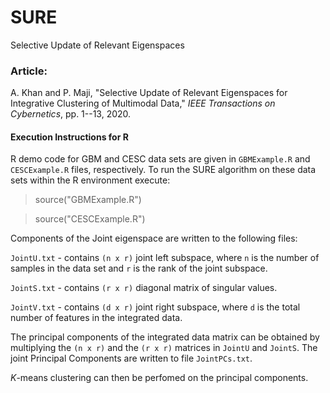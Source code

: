 # SURE
Selective Update of Relevant Eigenspaces

### Article:
A. Khan and P. Maji, "Selective Update of Relevant Eigenspaces for Integrative Clustering of Multimodal Data," *IEEE Transactions on Cybernetics*, pp. 1--13, 2020. 

#### Execution Instructions for R
R demo code for GBM and CESC data sets are given in `GBMExample.R` and `CESCExample.R` files, respectively. To run the SURE algorithm on these data sets within the R environment execute:
>source("GBMExample.R")

>source("CESCExample.R")

Components of the Joint eigenspace are written to the following files:

``JointU.txt`` - contains ``(n x r)`` joint left subspace, where ``n`` is the number of samples in the data set and ``r`` is  the rank of the joint subspace.

``JointS.txt`` - contains ``(r x r)`` diagonal matrix of singular values.

``JointV.txt`` - contains ``(d x r)`` joint right subspace, where ``d`` is the total number of features in the integrated data.

The principal components of the integrated data matrix can be obtained by multiplying the ``(n x r)`` and the ``(r x r)`` matrices in ``JointU`` and ``JointS``.
The joint Principal Components are written to file ``JointPCs.txt``.

*K*-means clustering can then be perfomed on the principal components.

